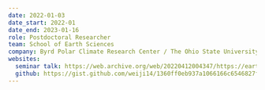 ```yaml
---
date: 2022-01-03
date_start: 2022-01
date_end: 2023-01-16
role: Postdoctoral Researcher
team: School of Earth Sciences
company: Byrd Polar Climate Research Center / The Ohio State University
websites:
  seminar talk: https://web.archive.org/web/20220412004347/https://earthsciences.osu.edu/events/wei-ji-leong-earthsc-8898-teaching-machines-about-our-planet-viewing-learning-imagining
  github: https://gist.github.com/weiji14/1360ff0eb937a1066166c6546827f9ef
---
```

